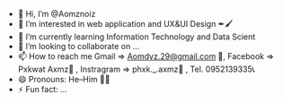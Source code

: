 - 👋 Hi, I’m @Aomznoiz
- 👀 I’m interested in web application and UX&UI Design ✒🖌
- 🌱 I’m currently learning Information Technology and Data Scient
- 💞️ I’m looking to collaborate on ...
- 📫 How to reach me  Gmail => Aomdyz.29@gmail.com 📩, Facebook => Pxkwat Axmz📱 , Instragram => phxk._.axmz📸 , Tel. 0952139335📞
- 😄 Pronouns: He–Him 👱‍♂️
- ⚡ Fun fact: ...


